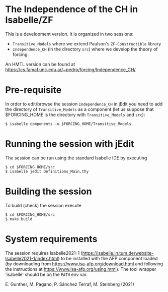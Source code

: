 The Independence of the CH in Isabelle/ZF
=========================================

This is a development version. It is organized in two sessions:
 - `Transitive_Models` where we extend Paulson's `ZF-Constructible` library
 - `Independence_CH` (in the directory `src`) where we develop the theory of forcing.

An HMTL version can be found at
https://cs.famaf.unc.edu.ar/~pedro/forcing/Independence_CH/

Pre-requisite
==============
In order to edit/browse the session `Independence_CH` in jEdit you need 
to add the directory of `Transitive_Models` as a component (let us suppose
that $FORCING_HOME is the directory with `Transitive_Models` and `src`):
```
$ isabelle components -u $FORCING_HOME/Transitive_Models
```

Running the session with jEdit
==============================

The session can be run using the standard Isabelle IDE by
executing
```
$ cd $FORCING_HOME/src
$ isabelle jedit Definitions_Main.thy
```

Building the session
====================

To build (check) the session execute
```
$ cd $FORCING_HOME/src
$ make build
```

System requirements
===================

The session requires Isabelle2021-1 (https://isabelle.in.tum.de/website-Isabelle2021-1/index.html)
to be installed with the AFP component loaded (by downloading from
https://www.isa-afp.org/download.html and following the instructions at https://www.isa-afp.org/using.html).
The tool wrapper 'isabelle' should be on the `PATH` env var.


E. Gunther, M. Pagano, P. Sánchez Terraf, M. Steinberg (2021)
